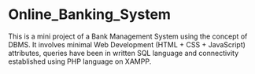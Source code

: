 # Online_Banking_System
This is a mini project of a Bank Management System using the concept of DBMS. It involves minimal Web Development (HTML + CSS + JavaScript) attributes, queries have been in written SQL language and connectivity established using PHP language on XAMPP. 
